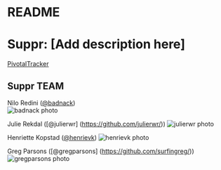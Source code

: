 README
==

# Suppr: [Add description here]

[PivotalTracker](https://www.pivotaltracker.com/s/projects/1193866)

## Suppr TEAM

Nilo Redini ([@badnack](https://github.com/badnack/))  
![badnack photo](https://avatars0.githubusercontent.com/u/1037156?v=2&s=140)

Julie Rekdal ([@julierwr] (https://github.com/julierwr/))
![julierwr photo](https://avatars0.githubusercontent.com/u/6633826?v=2&s=140)

Henriette Kopstad ([@henrievk](https://github.com/henrievk/))
![henrievk photo](https://avatars2.githubusercontent.com/u/3776667?v=2&s=140)

Greg Parsons ([@gregparsons] (https://github.com/surfingreg/))
![gregparsons photo](https://avatars0.githubusercontent.com/u/4780760?v=2&s=140)
